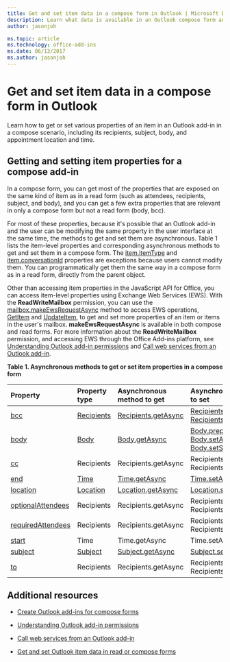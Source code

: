 ```yaml
---
title: Get and set item data in a compose form in Outlook | Microsoft Docs
description: Learn what data is available in an Outlook compose form add-in.
author: jasonjoh

ms.topic: article
ms.technology: office-add-ins
ms.date: 06/13/2017
ms.author: jasonjoh
---
```


# Get and set item data in a compose form in Outlook
Learn how to get or set various properties of an item in an Outlook add-in in a compose scenario, including its recipients, subject, body, and appointment location and time.




## Getting and setting item properties for a compose add-in


In a compose form, you can get most of the properties that are exposed on the same kind of item as in a read form (such as attendees, recipients, subject, and body), and you can get a few extra properties that are relevant in only a compose form but not a read form (body, bcc). 

For most of these properties, because it's possible that an Outlook add-in and the user can be modifying the same property in the user interface at the same time, the methods to get and set them are asynchronous. Table 1 lists the item-level properties and corresponding asynchronous methods to get and set them in a compose form. The  [item.itemType](https://dev.office.com/reference/add-ins/outlook/1.5/Office.context.mailbox.item?product=outlook&version=v1.5) and [item.conversationId](https://dev.office.com/reference/add-ins/outlook/1.5/Office.context.mailbox.item?product=outlook&version=v1.5) properties are exceptions because users cannot modify them. You can programmatically get them the same way in a compose form as in a read form, directly from the parent object.

Other than accessing item properties in the JavaScript API for Office, you can access item-level properties using Exchange Web Services (EWS). With the  **ReadWriteMailbox** permission, you can use the [mailbox.makeEwsRequestAsync](https://dev.office.com/reference/add-ins/outlook/1.5/Office.context.mailbox?product=outlook&version=v1.5) method to access EWS operations, [GetItem](http://msdn.microsoft.com/en-us/library/e3590b8b-c2a7-4dad-a014-6360197b68e4%28Office.15%29.aspx) and [UpdateItem](http://msdn.microsoft.com/en-us/library/5d027523-e0bc-4da2-b60b-0cb9fc1fdfe4%28Office.15%29.aspx), to get and set more properties of an item or items in the user's mailbox.  **makeEwsRequestAsync** is available in both compose and read forms. For more information about the **ReadWriteMailbox** permission, and accessing EWS through the Office Add-ins platform, see [Understanding Outlook add-in permissions](understanding-outlook-add-in-permissions.md) and [Call web services from an Outlook add-in](web-services.md).


**Table 1. Asynchronous methods to get or set item properties in a compose form**


|**Property**|**Property type**|**Asynchronous method to get**|**Asynchronous method(s) to set**|
|:-----|:-----|:-----|:-----|
|[bcc](https://dev.office.com/reference/add-ins/outlook/1.5/Office.context.mailbox.item?product=outlook&version=v1.5)|[Recipients](https://dev.office.com/reference/add-ins/outlook/1.5/Recipients?product=outlook&version=v1.5)|[Recipients.getAsync](https://dev.office.com/reference/add-ins/outlook/1.5/Recipients?product=outlook&version=v1.5)|[Recipients.addAsync](https://dev.office.com/reference/add-ins/outlook/1.5/Recipients?product=outlook&version=v1.5), [Recipients.setAsync](https://dev.office.com/reference/add-ins/outlook/1.5/Recipients?product=outlook&version=v1.5)|
|[body](https://dev.office.com/reference/add-ins/outlook/1.5/Office.context.mailbox.item?product=outlook&version=v1.5)|[Body](https://dev.office.com/reference/add-ins/outlook/1.5/Body?product=outlook&version=v1.5)|[Body.getAsync](https://dev.office.com/reference/add-ins/outlook/1.5/Body?product=outlook&version=v1.5)|[Body.prependAsync](https://dev.office.com/reference/add-ins/outlook/1.5/Body?product=outlook&version=v1.5), [Body.setAsync](https://dev.office.com/reference/add-ins/outlook/1.5/Body?product=outlook&version=v1.5), [Body.setSelectedDataAsync](https://dev.office.com/reference/add-ins/outlook/1.5/Body?product=outlook&version=v1.5)|
|[cc](https://dev.office.com/reference/add-ins/outlook/1.5/Office.context.mailbox.item?product=outlook&version=v1.5)|Recipients|Recipients.getAsync|Recipients.addAsync Recipients.setAsync|
|[end](https://dev.office.com/reference/add-ins/outlook/1.5/Office.context.mailbox.item?product=outlook&version=v1.5)|[Time](https://dev.office.com/reference/add-ins/outlook/1.5/Time?product=outlook&version=v1.5)|[Time.getAsync](https://dev.office.com/reference/add-ins/outlook/1.5/Time?product=outlook&version=v1.5)|[Time.setAsync](https://dev.office.com/reference/add-ins/outlook/1.5/Time?product=outlook&version=v1.5)|
|[location](https://dev.office.com/reference/add-ins/outlook/1.5/Office.context.mailbox.item?product=outlook&version=v1.5)|[Location](https://dev.office.com/reference/add-ins/outlook/1.5/Location?product=outlook&version=v1.5)|[Location.getAsync](https://dev.office.com/reference/add-ins/outlook/1.5/Location?product=outlook&version=v1.5)|[Location.setAsync](https://dev.office.com/reference/add-ins/outlook/1.5/Location?product=outlook&version=v1.5)|
|[optionalAttendees](https://dev.office.com/reference/add-ins/outlook/1.5/Office.context.mailbox.item?product=outlook&version=v1.5)|Recipients|Recipients.getAsync|Recipients.addAsync Recipients.setAsync|
|[requiredAttendees](https://dev.office.com/reference/add-ins/outlook/1.5/Office.context.mailbox.item?product=outlook&version=v1.5)|Recipients|Recipients.getAsync|Recipients.addAsync Recipients.setAsync|
|[start](https://dev.office.com/reference/add-ins/outlook/1.5/Office.context.mailbox.item?product=outlook&version=v1.5)|Time|Time.getAsync|Time.setAsync|
|[subject](https://dev.office.com/reference/add-ins/outlook/1.5/Office.context.mailbox.item?product=outlook&version=v1.5)|[Subject](https://dev.office.com/reference/add-ins/outlook/1.5/Subject?product=outlook&version=v1.5)|[Subject.getAsync](https://dev.office.com/reference/add-ins/outlook/1.5/Subject?product=outlook&version=v1.5)|[Subject.setAsync](https://dev.office.com/reference/add-ins/outlook/1.5/Subject?product=outlook&version=v1.5)|
|[to](https://dev.office.com/reference/add-ins/outlook/1.5/Office.context.mailbox.item?product=outlook&version=v1.5)|Recipients|Recipients.getAsync|Recipients.addAsync Recipients.setAsync|



## Additional resources



- [Create Outlook add-ins for compose forms](compose-scenario.md)
    
- [Understanding Outlook add-in permissions](understanding-outlook-add-in-permissions.md)
    
- [Call web services from an Outlook add-in](web-services.md)
    
- [Get and set Outlook item data in read or compose forms](item-data.md)
    



